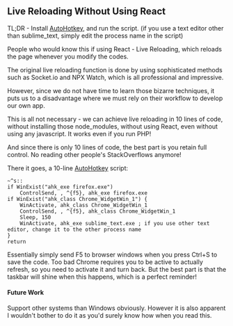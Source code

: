 ## Live Reloading Without Using React

TL;DR - Install [AutoHotkey](https://www.autohotkey.com/), and run the script.
(if you use a text editor other than sublime_text, simply edit the process name in the script)

People who would know this if using React - Live Reloading, which reloads the page whenever you modify the codes.

The original live reloading function is done by using sophisticated methods such as Socket.io and NPX Watch, which is all professional and impressive.

However, since we do not have time to learn those bizarre techniques, it puts us to a disadvantage where we must rely on their workflow to develop our own app.

This is all not necessary - we can achieve live reloading in 10 lines of code, without installing those node_modules, without using React, even without using any javascript. It works even if you run PHP!

And since there is only 10 lines of code, the best part is you retain full control. No reading other people's StackOverflows anymore!

There it goes, a 10-line [AutoHotkey](https://www.autohotkey.com/) script:

```autohotkey
~^s::
if WinExist("ahk_exe firefox.exe")
    ControlSend, , ^{f5}, ahk_exe firefox.exe
if WinExist("ahk_class Chrome_WidgetWin_1") {
    WinActivate, ahk_class Chrome_WidgetWin_1
    ControlSend, , ^{f5}, ahk_class Chrome_WidgetWin_1
    Sleep, 150
    WinActivate, ahk_exe sublime_text.exe ; if you use other text editor, change it to the other process name
}
return
```

Essentially simply send F5 to browser windows when you press Ctrl+S to save the code.
Too bad Chrome requires you to be active to actually refresh, so you need to activate it and turn back. But the best part is that the taskbar will shine when this happens, which is a perfect reminder!

#### Future Work

Support other systems than Windows obviously. However it is also apparent I wouldn't bother to do it as you'd surely know how when you read this.
